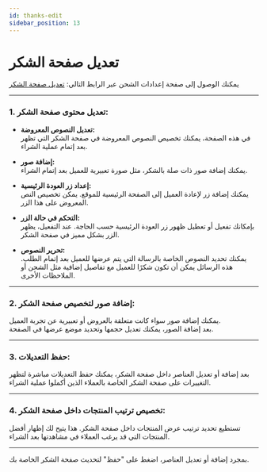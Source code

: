 ```yaml
---
id: thanks-edit
sidebar_position: 13
---
```


# تعديل صفحة الشكر

يمكنك الوصول إلى صفحة إعدادات الشحن عبر الرابط التالي: [تعديل صفحة الشكر](https://app.easy-orders.net/#/thanks-edit)

---

### **1. تعديل محتوى صفحة الشكر:**

- **تعديل النصوص المعروضة:**  
  في هذه الصفحة، يمكنك تخصيص النصوص المعروضة في صفحة الشكر التي تظهر بعد إتمام عملية الشراء.
  
- **إضافة صور:**  
  يمكنك إضافة صور ذات صلة بالشكر، مثل صورة تعبيرية للعميل بعد إتمام الشراء.
  
- **إعداد زر العودة الرئيسية:**  
  يمكنك إضافة زر لإعادة العميل إلى الصفحة الرئيسية للموقع. يمكن تخصيص النص المعروض على هذا الزر.

- **التحكم في حالة الزر:**  
  بإمكانك تفعيل أو تعطيل ظهور زر العودة الرئيسية حسب الحاجة. عند التفعيل، يظهر الزر بشكل مميز في صفحة الشكر.

- **تحرير النصوص:**  
  يمكنك تحديد النصوص الخاصة بالرسالة التي يتم عرضها للعميل بعد إتمام الطلب. هذه الرسائل يمكن أن تكون شكرًا للعميل مع تفاصيل إضافية مثل الشحن أو الملاحظات الأخرى.

---

### **2. إضافة صور لتخصيص صفحة الشكر:**

يمكنك إضافة صور سواء كانت متعلقة بالعروض أو تعبيرية عن تجربة العميل.  
بعد إضافة الصور، يمكنك تعديل حجمها وتحديد موضع عرضها في الصفحة.

---

### **3. حفظ التعديلات:**

بعد إضافة أو تعديل العناصر داخل صفحة الشكر، يمكنك حفظ التعديلات مباشرة لتظهر التغييرات على صفحة الشكر الخاصة بالعملاء الذين أكملوا عملية الشراء.

---

### **4. تخصيص ترتيب المنتجات داخل صفحة الشكر:**

تستطيع تحديد ترتيب عرض المنتجات داخل صفحة الشكر. هذا يتيح لك إظهار أفضل المنتجات التي قد يرغب العملاء في مشاهدتها بعد الشراء.

---

بمجرد إضافة أو تعديل العناصر، اضغط على "حفظ" لتحديث صفحة الشكر الخاصة بك.
